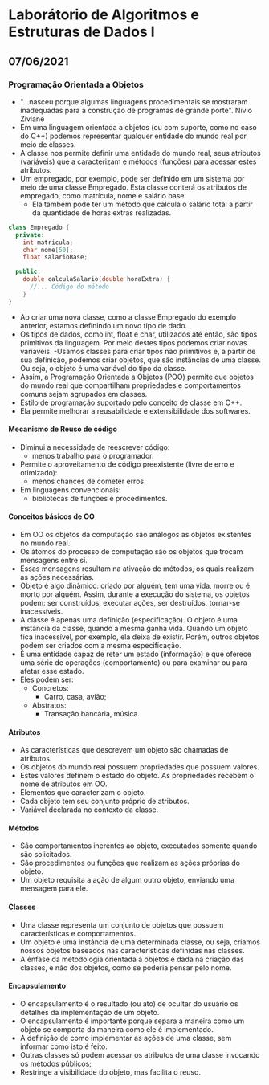 # Laborátorio de Algoritmos e Estruturas de Dados I

## 07/06/2021

### Programação Orientada a Objetos

- "...nasceu porque algumas linguagens procedimentais se mostraram inadequadas para a construção de programas de grande porte". Nivio Ziviane
- Em uma linguagem orientada a objetos (ou com suporte, como no caso do C++) podemos representar qualquer entidade do mundo real por meio de classes.
- A classe nos permite definir uma entidade do mundo real, seus atributos (variáveis) que a caracterizam e métodos (funções) para acessar estes atributos.
- Um empregado, por exemplo, pode ser definido em um sistema por meio de uma classe Empregado. Esta classe conterá os atributos de empregado, como matrícula, nome e salário base.
  - Ela também pode ter um método que calcula o salário total a partir da quantidade de horas extras realizadas.

```c++
class Empregado {
  private:
    int matricula;
    char nome[50];
    float salarioBase;

  public:
    double calculaSalario(double horaExtra) {
      //... Código do método
    }
}
```

- Ao criar uma nova classe, como a classe Empregado do exemplo anterior, estamos definindo um novo tipo de dado.
- Os tipos de dados, como int, float e char, utilizados até então, são tipos primitivos da linguagem. Por meio destes tipos podemos criar novas variáveis.
  -Usamos classes para criar tipos não primitivos e, a partir de sua definição, podemos criar objetos, que são instâncias de uma classe. Ou seja, o objeto é uma variável do tipo da classe.
- Assim, a Programação Orientada a Objetos (POO) permite que objetos do mundo real que compartilham propriedades e comportamentos comuns sejam agrupados em classes.
- Estilo de programação suportado pelo conceito de classe em C++.
- Ela permite melhorar a reusabilidade e extensibilidade dos softwares.

#### Mecanismo de Reuso de código

- Diminui a necessidade de reescrever código:
  - menos trabalho para o programador.
- Permite o aproveitamento de código preexistente (livre de erro e otimizado):
  - menos chances de cometer erros.
- Em linguagens convencionais:
  - bibliotecas de funções e procedimentos.

#### Conceitos básicos de OO

- Em OO os objetos da computação são análogos as objetos existentes no mundo real.
- Os átomos do processo de computação são os objetos que trocam mensagens entre si.
- Essas mensagens resultam na ativação de métodos, os quais realizam as ações necessárias.
- Objeto é algo dinâmico: criado por alguém, tem uma vida, morre ou é morto por alguém. Assim, durante a execução do sistema, os objetos podem: ser construídos, executar ações, ser destruídos, tornar-se inacessíveis.
- A classe é apenas uma definição (especificação). O objeto é uma instância da classe, quando a mesma ganha vida. Quando um objeto fica inacessível, por exemplo, ela deixa de existir. Porém, outros objetos podem ser criados com a mesma especificação.
- É uma entidade capaz de reter um estado (informação) e que oferece uma série de operações (comportamento) ou para examinar ou para afetar esse estado.
- Eles podem ser:
  - Concretos:
    - Carro, casa, avião;
  - Abstratos:
    - Transação bancária, música.

#### Atributos

- As características que descrevem um objeto são chamadas de atributos.
- Os objetos do mundo real possuem propriedades que possuem valores.
- Estes valores definem o estado do objeto. As propriedades recebem o nome de atributos em OO.
- Elementos que caracterizam o objeto.
- Cada objeto tem seu conjunto próprio de atributos.
- Variável declarada no contexto da classe.

#### Métodos

- São comportamentos inerentes ao objeto, executados somente quando são solicitados.
- São procedimentos ou funções que realizam as ações próprias do objeto.
- Um objeto requisita a ação de algum outro objeto, enviando uma mensagem para ele.

#### Classes

- Uma classe representa um conjunto de objetos que possuem características e comportamentos.
- Um objeto é uma instância de uma determinada classe, ou seja, criamos nossos objetos baseados nas características definidas nas classes.
- A ênfase da metodologia orientada a objetos é dada na criação das classes, e não dos objetos, como se poderia pensar pelo nome.

#### Encapsulamento

- O encapsulamento é o resultado (ou ato) de ocultar do usuário os detalhes da implementação de um objeto.
- O encapsulamento é importante porque separa a maneira como um objeto se comporta da maneira como ele é implementado.
- A definição de como implementar as ações de uma classe, sem informar como isto é feito.
- Outras classes só podem acessar os atributos de uma classe invocando os métodos públicos;
- Restringe a visibilidade do objeto, mas facilita o reuso.
